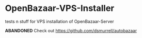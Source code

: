 # OpenBazaar-VPS-Installer
tests n stuff for VPS installation of OpenBazaar-Server



**ABANDONED** Check out https://github.com/dsmurrell/autobazaar
